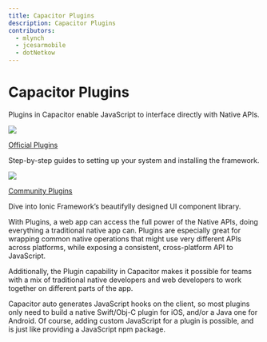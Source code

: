 ```yaml
---
title: Capacitor Plugins
description: Capacitor Plugins
contributors:
  - mlynch
  - jcesarmobile
  - dotNetkow
---
```


# Capacitor Plugins

Plugins in Capacitor enable JavaScript to interface directly with Native APIs.

<style>
  .ui-grid {
    column-gap: 20px;
    margin: 0 20px;
  }
  .ui-card p {
    padding: 0;
    margin: 10px 20px 20px 20px;
  }
  .ui-card p.title {
    font-size: 18px;
    font-weight: 700;
    margin: 20px 20px 0 20px;
  }
  .ui-card a {
    color: black !important;
    border: 0;
  }
  .ui-card {
    margin: 0;
    overflow: hidden;
    min-height: 200px;
  }
  .ui-card img {
    margin: 0;
  }
  .ui-card .heading-anchor {
    display: none;
  }
</style>
<ui-grid>
  <ui-card class="ui-col ui-col-12 ui-col-xs-12 ui-col-sm-6 ui-col-md-6">
    <img src="/assets/img/docs/core-plugins.png">
    <p class="title"><a href="/docs/apis">Official Plugins</a></p>
    <p>Step-by-step guides to setting up your system and installing the framework.</p>
  </ui-card>
  <ui-card class="ui-col ui-col-12 ui-col-xs-12 ui-col-sm-6 ui-col-md-6">
    <img src="/assets/img/docs/community-plugins.png">
    <p class="title"><a href="/docs/plugins/community">Community Plugins</a></p>
    <p>Dive into Ionic Framework’s beautifylly designed UI component library.</p>
  </ui-card>
</ui-grid>

With Plugins, a web app can access the full power of the Native APIs, doing everything a traditional native app can. Plugins are especially great for wrapping common native operations that might use very different APIs across platforms, while exposing a consistent, cross-platform API to JavaScript.

Additionally, the Plugin capability in Capacitor makes it possible for teams with a mix of traditional native developers and web developers to work together on different parts of the app.

Capacitor auto generates JavaScript hooks on the client, so most plugins only need to build a native Swift/Obj-C plugin for iOS, and/or a Java one for Android. Of course, adding custom JavaScript for a plugin is possible, and is just like providing a JavaScript npm package.
